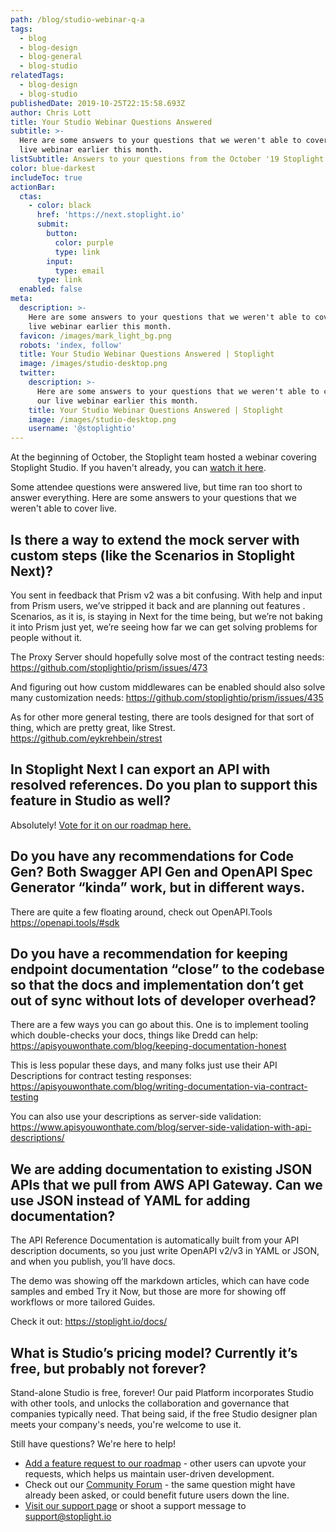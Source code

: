 ```yaml
---
path: /blog/studio-webinar-q-a
tags:
  - blog
  - blog-design
  - blog-general
  - blog-studio
relatedTags:
  - blog-design
  - blog-studio
publishedDate: 2019-10-25T22:15:58.693Z
author: Chris Lott
title: Your Studio Webinar Questions Answered
subtitle: >-
  Here are some answers to your questions that we weren't able to cover in our
  live webinar earlier this month.
listSubtitle: Answers to your questions from the October '19 Stoplight Studio Webinar.
color: blue-darkest
includeToc: true
actionBar:
  ctas:
    - color: black
      href: 'https://next.stoplight.io'
      submit:
        button:
          color: purple
          type: link
        input:
          type: email
      type: link
  enabled: false
meta:
  description: >-
    Here are some answers to your questions that we weren't able to cover in our
    live webinar earlier this month.
  favicon: /images/mark_light_bg.png
  robots: 'index, follow'
  title: Your Studio Webinar Questions Answered | Stoplight
  image: /images/studio-desktop.png
  twitter:
    description: >-
      Here are some answers to your questions that we weren't able to cover in
      our live webinar earlier this month.
    title: Your Studio Webinar Questions Answered | Stoplight
    image: /images/studio-desktop.png
    username: '@stoplightio'
---
```

At the beginning of October, the Stoplight team hosted a webinar covering Stoplight Studio. If you haven't already, you can [watch it here](https://stoplight.io/video/studio-webinar).

Some attendee questions were answered live, but time ran too short to answer everything. Here are some answers to your questions that we weren't able to cover live. 

## Is there a way to extend the mock server with custom steps (like the Scenarios in Stoplight Next)?

You sent in feedback that Prism v2 was a bit confusing. With  help and input from Prism users, we’ve stripped it back and are planning out features . Scenarios, as it is, is staying in Next for the time being, but we’re not baking it into Prism just yet, we’re seeing how far we can get solving problems for people without it. 

The Proxy Server should hopefully solve most of the contract testing needs: <https://github.com/stoplightio/prism/issues/473>

And figuring out how custom middlewares can be enabled should also solve many customization needs: <https://github.com/stoplightio/prism/issues/435>

As for other more general testing, there are tools designed for that sort of thing, which are pretty great, like Strest. <https://github.com/eykrehbein/strest>

## In Stoplight Next I can export an API with resolved references. Do you plan to support this feature in Studio as well?

Absolutely! [Vote for it on our roadmap here.](https://bit.ly/2pU1PFc)

## Do you have any recommendations for Code Gen? Both Swagger API Gen and OpenAPI Spec Generator “kinda” work, but in different ways.

There are quite a few floating around, check out OpenAPI.Tools <https://openapi.tools/#sdk>

## Do you have a recommendation for keeping endpoint documentation “close” to the codebase so that the docs and implementation don’t get out of sync without lots of developer overhead?

There are a few ways you can go about this. One is to implement tooling which double-checks your docs, things like Dredd can help: <https://apisyouwonthate.com/blog/keeping-documentation-honest>

This is less popular these days, and many folks just use their API Descriptions for contract testing responses: <https://apisyouwonthate.com/blog/writing-documentation-via-contract-testing>

You can also use your descriptions as server-side validation: <https://www.apisyouwonthate.com/blog/server-side-validation-with-api-descriptions/>

## We are adding documentation to existing JSON APIs that we pull from AWS API Gateway. Can we use JSON instead of YAML for adding documentation?

The API Reference Documentation is automatically built from your API description documents, so you just write OpenAPI v2/v3 in YAML or JSON, and when you publish, you’ll have docs. 

The demo was showing off the markdown articles, which can have code samples and embed Try it Now, but those are more for showing off workflows or more tailored Guides. 

Check it out: <https://stoplight.io/docs/>

## What is Studio’s pricing model? Currently it’s free, but probably not forever?

Stand-alone Studio is free, forever! Our paid Platform incorporates Studio with other tools, and unlocks the collaboration and governance that companies typically need. That being said, if the free Studio designer plan meets your company's needs, you're welcome to use it.



Still have questions? We're here to help!

* [Add a feature request to our roadmap](https://stoplight.io/p/roadmap) - other users can upvote your requests, which helps us maintain user-driven development.
* Check out our [Community Forum](https://community.stoplight.io) - the same question might have already been asked, or could benefit future users down the line.
* [Visit our support page](https://support.stoplight.io) or shoot a support message to [support@stoplight.io ](support@stoplight.io)
